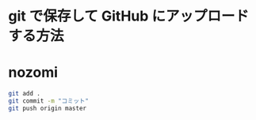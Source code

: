 # git で保存して GitHub にアップロードする方法
# nozomi

```bash
git add .
git commit -m "コミット"
git push origin master
```
